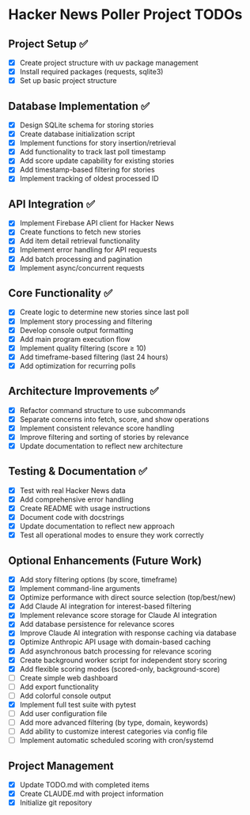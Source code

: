 # Hacker News Poller Project TODOs

## Project Setup ✅
- [x] Create project structure with uv package management
- [x] Install required packages (requests, sqlite3)
- [x] Set up basic project structure

## Database Implementation ✅
- [x] Design SQLite schema for storing stories
- [x] Create database initialization script
- [x] Implement functions for story insertion/retrieval
- [x] Add functionality to track last poll timestamp
- [x] Add score update capability for existing stories
- [x] Add timestamp-based filtering for stories
- [x] Implement tracking of oldest processed ID

## API Integration ✅
- [x] Implement Firebase API client for Hacker News
- [x] Create functions to fetch new stories
- [x] Add item detail retrieval functionality
- [x] Implement error handling for API requests
- [x] Add batch processing and pagination
- [x] Implement async/concurrent requests

## Core Functionality ✅
- [x] Create logic to determine new stories since last poll
- [x] Implement story processing and filtering
- [x] Develop console output formatting
- [x] Add main program execution flow
- [x] Implement quality filtering (score ≥ 10)
- [x] Add timeframe-based filtering (last 24 hours)
- [x] Add optimization for recurring polls

## Architecture Improvements ✅
- [x] Refactor command structure to use subcommands
- [x] Separate concerns into fetch, score, and show operations
- [x] Implement consistent relevance score handling
- [x] Improve filtering and sorting of stories by relevance
- [x] Update documentation to reflect new architecture

## Testing & Documentation ✅
- [x] Test with real Hacker News data
- [x] Add comprehensive error handling
- [x] Create README with usage instructions
- [x] Document code with docstrings
- [x] Update documentation to reflect new approach
- [x] Test all operational modes to ensure they work correctly

## Optional Enhancements (Future Work)
- [x] Add story filtering options (by score, timeframe)
- [x] Implement command-line arguments
- [x] Optimize performance with direct source selection (top/best/new)
- [x] Add Claude AI integration for interest-based filtering
- [x] Implement relevance score storage for Claude AI integration
- [x] Add database persistence for relevance scores
- [x] Improve Claude AI integration with response caching via database
- [x] Optimize Anthropic API usage with domain-based caching
- [x] Add asynchronous batch processing for relevance scoring
- [x] Create background worker script for independent story scoring
- [x] Add flexible scoring modes (scored-only, background-score)
- [ ] Create simple web dashboard
- [ ] Add export functionality
- [ ] Add colorful console output
- [x] Implement full test suite with pytest
- [ ] Add user configuration file
- [ ] Add more advanced filtering (by type, domain, keywords)
- [ ] Add ability to customize interest categories via config file
- [ ] Implement automatic scheduled scoring with cron/systemd

## Project Management
- [x] Update TODO.md with completed items
- [x] Create CLAUDE.md with project information
- [x] Initialize git repository